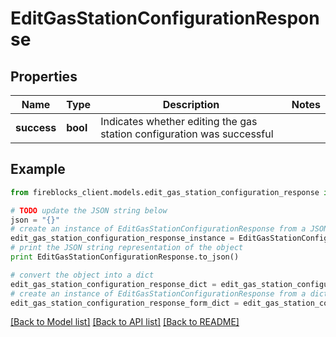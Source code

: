 # EditGasStationConfigurationResponse


## Properties

Name | Type | Description | Notes
------------ | ------------- | ------------- | -------------
**success** | **bool** | Indicates whether editing the gas station configuration was successful | 

## Example

```python
from fireblocks_client.models.edit_gas_station_configuration_response import EditGasStationConfigurationResponse

# TODO update the JSON string below
json = "{}"
# create an instance of EditGasStationConfigurationResponse from a JSON string
edit_gas_station_configuration_response_instance = EditGasStationConfigurationResponse.from_json(json)
# print the JSON string representation of the object
print EditGasStationConfigurationResponse.to_json()

# convert the object into a dict
edit_gas_station_configuration_response_dict = edit_gas_station_configuration_response_instance.to_dict()
# create an instance of EditGasStationConfigurationResponse from a dict
edit_gas_station_configuration_response_form_dict = edit_gas_station_configuration_response.from_dict(edit_gas_station_configuration_response_dict)
```
[[Back to Model list]](../README.md#documentation-for-models) [[Back to API list]](../README.md#documentation-for-api-endpoints) [[Back to README]](../README.md)


